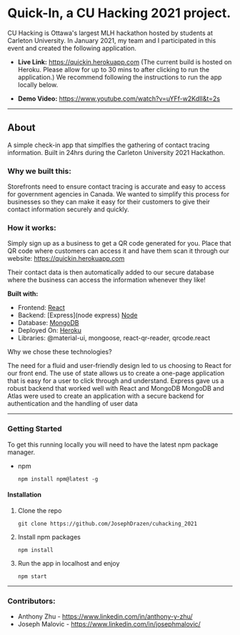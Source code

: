 # Quick-In, a CU Hacking 2021 project. 

CU Hacking is Ottawa's largest MLH hackathon hosted by students at Carleton University. In January 2021, my team and I participated in this event and created the following application. 

- **Live Link:** https://quickin.herokuapp.com (The current build is hosted on Heroku. Please allow for up to 30 mins to after clicking to run the application.) We recommend following the instructions to run the app locally below. 

- **Demo Video:** https://www.youtube.com/watch?v=uYFf-w2KdII&t=2s

----

## About

A simple check-in app that simplfies the gathering of contact tracing information. 
Built in 24hrs during the Carleton University 2021 Hackathon. 

### Why we built this: 

Storefronts need to ensure contact tracing is accurate and easy to access for government agencies in Canada. We wanted to simplify this process for businesses
so they can make it easy for their customers to give their contact information securely and quickly. 

### How it works: 

Simply sign up as a business to get a QR code generated for you. Place that QR code where customers can access it and have them scan it through our website:
https://quickin.herokuapp.com

Their contact data is then automatically added to our secure database where the business can access the information whenever they like! 


**Built with:**

* Frontend: [React](https://reactjs.org)
* Backend: [Express](node express) [Node](https://nodejs.org/en/)
* Database: [MongoDB](https://www.mongodb.com)
* Deployed On: [Heroku](https://www.heroku.com)
* Libraries: @material-ui, mongoose, react-qr-reader, qrcode.react

Why we chose these technologies? 

The need for a fluid and user-friendly design led to us choosing to React for our front end. The use of state allows us to create a one-page application that is easy for a user to click through and understand. 
Express gave us a robust backend that worked well with React and MongoDB
MongoDB and Atlas were used to create an application with a secure backend for authentication and the handling of user data 

----

### Getting Started 

To get this running locally you will need to have the latest npm package manager. 

* npm
    
    ```npm install npm@latest -g```
    
#### Installation 

1. Clone the repo 
     
     ```git clone https://github.com/JosephDrazen/cuhacking_2021```
     
2. Install npm packages 
     
     ```npm install```
     
3. Run the app in localhost and enjoy
     
     ```npm start```

----

### Contributors:
- Anthony Zhu - https://www.linkedin.com/in/anthony-y-zhu/
- Joseph Malovic - https://www.linkedin.com/in/josephmalovic/
